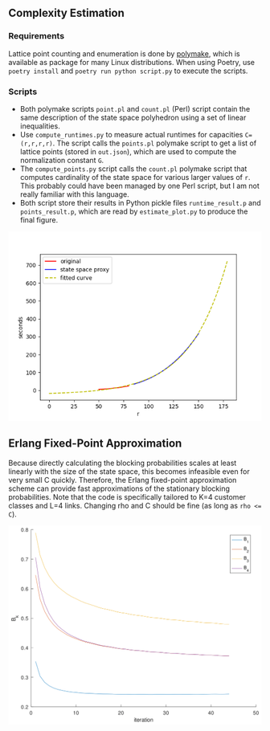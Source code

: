 ## Complexity Estimation

### Requirements

Lattice point counting and enumeration is done by [polymake](https://polymake.org/), which is available as package for many Linux distributions.
When using Poetry, use `poetry install` and `poetry run python script.py` to execute the scripts.

### Scripts

- Both polymake scripts `point.pl` and `count.pl` (Perl) script contain the same description of the state space polyhedron using a set of linear inequalities.
- Use `compute_runtimes.py` to measure actual runtimes for capacities `C=(r,r,r,r)`.
The script calls the `points.pl` polymake script to get a list of lattice points (stored in `out.json`), which are used to compute the normalization constant `G`.
- The `compute_points.py` script calls the `count.pl` polymake script that computes cardinality of the state space for various larger values of `r`. This probably could have been managed by one Perl script, but I am not really familiar with this language.
- Both script store their results in Python pickle files `runtime_result.p` and `points_result.p`, which are read by `estimate_plot.py` to produce the final figure.

![runtime estimates](complexity-estimate/runtime.png)

## Erlang Fixed-Point Approximation

Because directly calculating the blocking probabilities scales at least linearly with the size of the state space, this becomes infeasible even for very small C quickly.
Therefore, the Erlang fixed-point approximation scheme can provide fast approximations of the stationary blocking probabilities.
Note that the code is specifically tailored to K=4 customer classes and L=4 links. Changing rho and C should be fine (as long as `rho <= C`).

![blocking probabilities](fixed-point/block_prob_conv.png)

